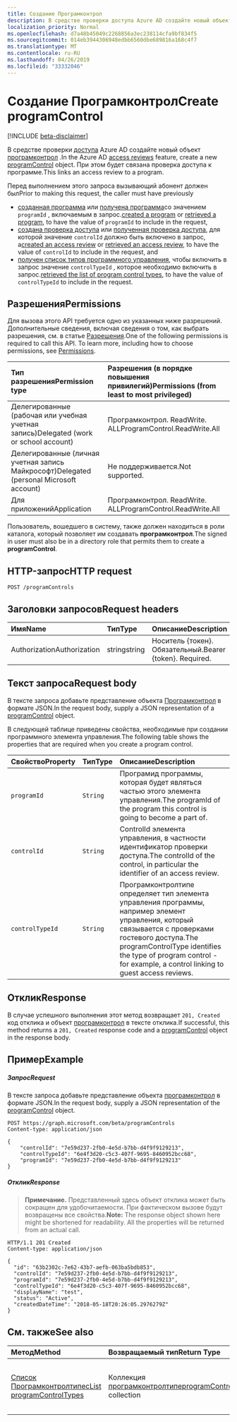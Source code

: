 ```yaml
---
title: Создание Програмконтрол
description: В средстве проверки доступа Azure AD создайте новый объект Програмконтрол.  При этом будет связана проверка доступа к программе.
localization_priority: Normal
ms.openlocfilehash: d7a48b45049c2268856a3ec238114cfa9bf834f5
ms.sourcegitcommit: 014eb3944306948edbb6560dbe689816a168c4f7
ms.translationtype: MT
ms.contentlocale: ru-RU
ms.lasthandoff: 04/26/2019
ms.locfileid: "33332046"
---
```

# <a name="create-programcontrol"></a><span data-ttu-id="641bf-104">Создание Програмконтрол</span><span class="sxs-lookup"><span data-stu-id="641bf-104">Create programControl</span></span>

[!INCLUDE [beta-disclaimer](../../includes/beta-disclaimer.md)]

<span data-ttu-id="641bf-105">В средстве проверки [доступа](../resources/accessreviews-root.md) Azure AD создайте новый объект [програмконтрол](../resources/programcontrol.md) .</span><span class="sxs-lookup"><span data-stu-id="641bf-105">In the Azure AD [access reviews](../resources/accessreviews-root.md) feature, create a new [programControl](../resources/programcontrol.md) object.</span></span>  <span data-ttu-id="641bf-106">При этом будет связана проверка доступа к программе.</span><span class="sxs-lookup"><span data-stu-id="641bf-106">This links an access review to a program.</span></span>

<span data-ttu-id="641bf-107">Перед выполнением этого запроса вызывающий абонент должен был</span><span class="sxs-lookup"><span data-stu-id="641bf-107">Prior to making this request, the caller must have previously</span></span>

 - <span data-ttu-id="641bf-108">[созданная программа](program-create.md) или [получена программа](program-list.md)со значением `programId` , включаемым в запрос.</span><span class="sxs-lookup"><span data-stu-id="641bf-108">[created a program](program-create.md) or [retrieved a program](program-list.md), to have the value of `programId` to include in the request,</span></span>
 - <span data-ttu-id="641bf-109">[создана проверка доступа](accessreview-create.md) или [полученная проверка доступа](accessreview-get.md), для которой значение `controlId` должно быть включено в запрос, а</span><span class="sxs-lookup"><span data-stu-id="641bf-109">[created an access review](accessreview-create.md) or [retrieved an access review](accessreview-get.md), to have the value of `controlId` to include in the request, and</span></span>
 - <span data-ttu-id="641bf-110">[получен список типов программного управления](programcontroltype-list.md), чтобы включить в запрос значение `controlTypeId` , которое необходимо включить в запрос.</span><span class="sxs-lookup"><span data-stu-id="641bf-110">[retrieved the list of program control types](programcontroltype-list.md), to have the value of `controlTypeId` to include in the request.</span></span>


## <a name="permissions"></a><span data-ttu-id="641bf-111">Разрешения</span><span class="sxs-lookup"><span data-stu-id="641bf-111">Permissions</span></span>
<span data-ttu-id="641bf-p103">Для вызова этого API требуется одно из указанных ниже разрешений. Дополнительные сведения, включая сведения о том, как выбрать разрешения, см. в статье [Разрешения](/graph/permissions-reference).</span><span class="sxs-lookup"><span data-stu-id="641bf-p103">One of the following permissions is required to call this API. To learn more, including how to choose permissions, see [Permissions](/graph/permissions-reference).</span></span>

|<span data-ttu-id="641bf-114">Тип разрешения</span><span class="sxs-lookup"><span data-stu-id="641bf-114">Permission type</span></span>                        | <span data-ttu-id="641bf-115">Разрешения (в порядке повышения привилегий)</span><span class="sxs-lookup"><span data-stu-id="641bf-115">Permissions (from least to most privileged)</span></span>              |
|:--------------------------------------|:---------------------------------------------------------|
|<span data-ttu-id="641bf-116">Делегированные (рабочая или учебная учетная запись)</span><span class="sxs-lookup"><span data-stu-id="641bf-116">Delegated (work or school account)</span></span>     | <span data-ttu-id="641bf-117">Програмконтрол. ReadWrite. ALL</span><span class="sxs-lookup"><span data-stu-id="641bf-117">ProgramControl.ReadWrite.All</span></span>  |
|<span data-ttu-id="641bf-118">Делегированные (личная учетная запись Майкрософт)</span><span class="sxs-lookup"><span data-stu-id="641bf-118">Delegated (personal Microsoft account)</span></span> | <span data-ttu-id="641bf-119">Не поддерживается.</span><span class="sxs-lookup"><span data-stu-id="641bf-119">Not supported.</span></span> |
|<span data-ttu-id="641bf-120">Для приложений</span><span class="sxs-lookup"><span data-stu-id="641bf-120">Application</span></span>                            |  <span data-ttu-id="641bf-121">Програмконтрол. ReadWrite. ALL</span><span class="sxs-lookup"><span data-stu-id="641bf-121">ProgramControl.ReadWrite.All</span></span>  |

<span data-ttu-id="641bf-122">Пользователь, вошедшего в систему, также должен находиться в роли каталога, который позволяет им создавать **програмконтрол**.</span><span class="sxs-lookup"><span data-stu-id="641bf-122">The signed in user must also be in a directory role that permits them to create a **programControl**.</span></span> 

## <a name="http-request"></a><span data-ttu-id="641bf-123">HTTP-запрос</span><span class="sxs-lookup"><span data-stu-id="641bf-123">HTTP request</span></span>
<!-- { "blockType": "ignored" } -->
```http
POST /programControls
```
## <a name="request-headers"></a><span data-ttu-id="641bf-124">Заголовки запросов</span><span class="sxs-lookup"><span data-stu-id="641bf-124">Request headers</span></span>
| <span data-ttu-id="641bf-125">Имя</span><span class="sxs-lookup"><span data-stu-id="641bf-125">Name</span></span>         | <span data-ttu-id="641bf-126">Тип</span><span class="sxs-lookup"><span data-stu-id="641bf-126">Type</span></span>        | <span data-ttu-id="641bf-127">Описание</span><span class="sxs-lookup"><span data-stu-id="641bf-127">Description</span></span> |
|:-------------|:------------|:------------|
| <span data-ttu-id="641bf-128">Authorization</span><span class="sxs-lookup"><span data-stu-id="641bf-128">Authorization</span></span> | <span data-ttu-id="641bf-129">string</span><span class="sxs-lookup"><span data-stu-id="641bf-129">string</span></span> | <span data-ttu-id="641bf-p104">Носитель \{токен\}. Обязательный.</span><span class="sxs-lookup"><span data-stu-id="641bf-p104">Bearer \{token\}. Required.</span></span> |

## <a name="request-body"></a><span data-ttu-id="641bf-132">Текст запроса</span><span class="sxs-lookup"><span data-stu-id="641bf-132">Request body</span></span>
<span data-ttu-id="641bf-133">В тексте запроса добавьте представление объекта [Програмконтрол](../resources/programcontrol.md) в формате JSON.</span><span class="sxs-lookup"><span data-stu-id="641bf-133">In the request body, supply a JSON representation of a [programControl](../resources/programcontrol.md) object.</span></span>

<span data-ttu-id="641bf-134">В следующей таблице приведены свойства, необходимые при создании программного элемента управления.</span><span class="sxs-lookup"><span data-stu-id="641bf-134">The following table shows the properties that are required when you create a program control.</span></span>

| <span data-ttu-id="641bf-135">Свойство</span><span class="sxs-lookup"><span data-stu-id="641bf-135">Property</span></span>     | <span data-ttu-id="641bf-136">Тип</span><span class="sxs-lookup"><span data-stu-id="641bf-136">Type</span></span>        | <span data-ttu-id="641bf-137">Описание</span><span class="sxs-lookup"><span data-stu-id="641bf-137">Description</span></span> |
|:-------------|:------------|:------------|
| `programId`              |`String`                | <span data-ttu-id="641bf-138">Програмид программы, которая будет являться частью этого элемента управления.</span><span class="sxs-lookup"><span data-stu-id="641bf-138">The programId of the program this control is going to become a part of.</span></span>                             |
| `controlId`              |`String`                | <span data-ttu-id="641bf-139">ControlId элемента управления, в частности идентификатор проверки доступа.</span><span class="sxs-lookup"><span data-stu-id="641bf-139">The controlId of the control, in particular the identifier of an access review.</span></span>                                                |
| `controlTypeId`          |`String`                | <span data-ttu-id="641bf-140">Програмконтролтипе определяет тип элемента управления программы, например элемент управления, который связывается с проверками гостевого доступа.</span><span class="sxs-lookup"><span data-stu-id="641bf-140">The programControlType identifies the type of program control - for example, a control linking to guest access reviews.</span></span> |

## <a name="response"></a><span data-ttu-id="641bf-141">Отклик</span><span class="sxs-lookup"><span data-stu-id="641bf-141">Response</span></span>
<span data-ttu-id="641bf-142">В случае успешного выполнения этот метод возвращает `201, Created` код отклика и объект [програмконтрол](../resources/programcontrol.md) в тексте отклика.</span><span class="sxs-lookup"><span data-stu-id="641bf-142">If successful, this method returns a `201, Created` response code and a [programControl](../resources/programcontrol.md) object in the response body.</span></span>


## <a name="example"></a><span data-ttu-id="641bf-143">Пример</span><span class="sxs-lookup"><span data-stu-id="641bf-143">Example</span></span>
##### <a name="request"></a><span data-ttu-id="641bf-144">Запрос</span><span class="sxs-lookup"><span data-stu-id="641bf-144">Request</span></span>
<span data-ttu-id="641bf-145">В тексте запроса добавьте представление объекта [програмконтрол](../resources/programcontrol.md) в формате JSON.</span><span class="sxs-lookup"><span data-stu-id="641bf-145">In the request body, supply a JSON representation of the [programControl](../resources/programcontrol.md) object.</span></span>

<!-- {
  "blockType": "request",
  "name": "create_programControl_from_programControls"
}-->
```http
POST https://graph.microsoft.com/beta/programControls
Content-type: application/json

{
    "controlId": "7e59d237-2fb0-4e5d-b7bb-d4f9f9129213",
    "controlTypeId": "6e4f3d20-c5c3-407f-9695-8460952bcc68",
    "programId": "7e59d237-2fb0-4e5d-b7bb-d4f9f9129213"
}
```

##### <a name="response"></a><span data-ttu-id="641bf-146">Отклик</span><span class="sxs-lookup"><span data-stu-id="641bf-146">Response</span></span>
><span data-ttu-id="641bf-p105">**Примечание.** Представленный здесь объект отклика может быть сокращен для удобочитаемости. При фактическом вызове будут возвращены все свойства.</span><span class="sxs-lookup"><span data-stu-id="641bf-p105">**Note:** The response object shown here might be shortened for readability. All the properties will be returned from an actual call.</span></span>
<!-- {
  "blockType": "response",
  "truncated": true,
  "@odata.type": "microsoft.graph.programControl"
} -->
```http
HTTP/1.1 201 Created
Content-type: application/json

{
  "id": "63b2302c-7e62-43b7-aefb-063ba5bdb853",
  "controlId": "7e59d237-2fb0-4e5d-b7bb-d4f9f9129213",
  "programId": "7e59d237-2fb0-4e5d-b7bb-d4f9f9129213",
  "controlTypeId": "6e4f3d20-c5c3-407f-9695-8460952bcc68",
  "displayName": "test",
  "status": "Active",
  "createdDateTime": "2018-05-18T20:26:05.2976279Z"
}
```

## <a name="see-also"></a><span data-ttu-id="641bf-149">См. также</span><span class="sxs-lookup"><span data-stu-id="641bf-149">See also</span></span>

| <span data-ttu-id="641bf-150">Метод</span><span class="sxs-lookup"><span data-stu-id="641bf-150">Method</span></span>           | <span data-ttu-id="641bf-151">Возвращаемый тип</span><span class="sxs-lookup"><span data-stu-id="641bf-151">Return Type</span></span>    |<span data-ttu-id="641bf-152">Описание</span><span class="sxs-lookup"><span data-stu-id="641bf-152">Description</span></span>|
|:---------------|:--------|:----------|
|[<span data-ttu-id="641bf-153">Список Програмконтролтипес</span><span class="sxs-lookup"><span data-stu-id="641bf-153">List programControlTypes</span></span>](../api/programcontroltype-list.md) | <span data-ttu-id="641bf-154">Коллекция [програмконтролтипе](../resources/programcontroltype.md)</span><span class="sxs-lookup"><span data-stu-id="641bf-154">[programControlType](../resources/programcontroltype.md) collection</span></span>| <span data-ttu-id="641bf-155">Список типов элементов управления программы.</span><span class="sxs-lookup"><span data-stu-id="641bf-155">List program control types.</span></span> |


<!--
{
  "type": "#page.annotation",
  "description": "Create programControl",
  "keywords": "",
  "section": "documentation",
  "tocPath": "",
  "suppressions": []
}
-->
